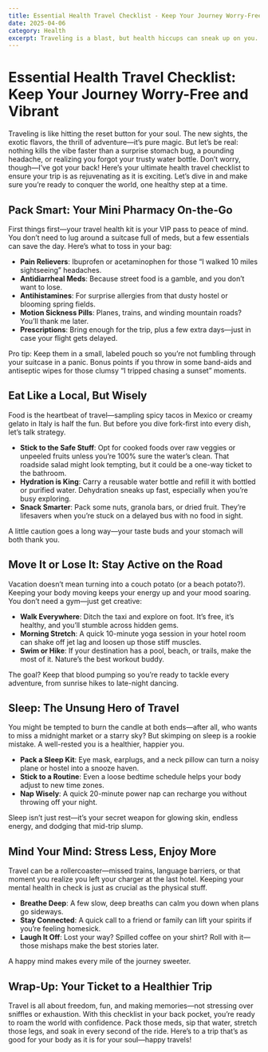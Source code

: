 ```yaml
---
title: Essential Health Travel Checklist - Keep Your Journey Worry-Free and Vibrant
date: 2025-04-06
category: Health
excerpt: Traveling is a blast, but health hiccups can sneak up on you. Discover the ultimate checklist to stay fit, happy, and stress-free on your next adventure!
---
```


# Essential Health Travel Checklist: Keep Your Journey Worry-Free and Vibrant

Traveling is like hitting the reset button for your soul. The new sights, the exotic flavors, the thrill of adventure—it’s pure magic. But let’s be real: nothing kills the vibe faster than a surprise stomach bug, a pounding headache, or realizing you forgot your trusty water bottle. Don’t worry, though—I’ve got your back! Here’s your ultimate health travel checklist to ensure your trip is as rejuvenating as it is exciting. Let’s dive in and make sure you’re ready to conquer the world, one healthy step at a time.

## Pack Smart: Your Mini Pharmacy On-the-Go

First things first—your travel health kit is your VIP pass to peace of mind. You don’t need to lug around a suitcase full of meds, but a few essentials can save the day. Here’s what to toss in your bag:

- **Pain Relievers**: Ibuprofen or acetaminophen for those “I walked 10 miles sightseeing” headaches.
- **Antidiarrheal Meds**: Because street food is a gamble, and you don’t want to lose.
- **Antihistamines**: For surprise allergies from that dusty hostel or blooming spring fields.
- **Motion Sickness Pills**: Planes, trains, and winding mountain roads? You’ll thank me later.
- **Prescriptions**: Bring enough for the trip, plus a few extra days—just in case your flight gets delayed.

Pro tip: Keep them in a small, labeled pouch so you’re not fumbling through your suitcase in a panic. Bonus points if you throw in some band-aids and antiseptic wipes for those clumsy “I tripped chasing a sunset” moments.

## Eat Like a Local, But Wisely

Food is the heartbeat of travel—sampling spicy tacos in Mexico or creamy gelato in Italy is half the fun. But before you dive fork-first into every dish, let’s talk strategy. 

- **Stick to the Safe Stuff**: Opt for cooked foods over raw veggies or unpeeled fruits unless you’re 100% sure the water’s clean. That roadside salad might look tempting, but it could be a one-way ticket to the bathroom.
- **Hydration is King**: Carry a reusable water bottle and refill it with bottled or purified water. Dehydration sneaks up fast, especially when you’re busy exploring.
- **Snack Smarter**: Pack some nuts, granola bars, or dried fruit. They’re lifesavers when you’re stuck on a delayed bus with no food in sight.

A little caution goes a long way—your taste buds and your stomach will both thank you.

## Move It or Lose It: Stay Active on the Road

Vacation doesn’t mean turning into a couch potato (or a beach potato?). Keeping your body moving keeps your energy up and your mood soaring. You don’t need a gym—just get creative:

- **Walk Everywhere**: Ditch the taxi and explore on foot. It’s free, it’s healthy, and you’ll stumble across hidden gems.
- **Morning Stretch**: A quick 10-minute yoga session in your hotel room can shake off jet lag and loosen up those stiff muscles.
- **Swim or Hike**: If your destination has a pool, beach, or trails, make the most of it. Nature’s the best workout buddy.

The goal? Keep that blood pumping so you’re ready to tackle every adventure, from sunrise hikes to late-night dancing.

## Sleep: The Unsung Hero of Travel

You might be tempted to burn the candle at both ends—after all, who wants to miss a midnight market or a starry sky? But skimping on sleep is a rookie mistake. A well-rested you is a healthier, happier you. 

- **Pack a Sleep Kit**: Eye mask, earplugs, and a neck pillow can turn a noisy plane or hostel into a snooze haven.
- **Stick to a Routine**: Even a loose bedtime schedule helps your body adjust to new time zones.
- **Nap Wisely**: A quick 20-minute power nap can recharge you without throwing off your night.

Sleep isn’t just rest—it’s your secret weapon for glowing skin, endless energy, and dodging that mid-trip slump.

## Mind Your Mind: Stress Less, Enjoy More

Travel can be a rollercoaster—missed trains, language barriers, or that moment you realize you left your charger at the last hotel. Keeping your mental health in check is just as crucial as the physical stuff.

- **Breathe Deep**: A few slow, deep breaths can calm you down when plans go sideways.
- **Stay Connected**: A quick call to a friend or family can lift your spirits if you’re feeling homesick.
- **Laugh It Off**: Lost your way? Spilled coffee on your shirt? Roll with it—those mishaps make the best stories later.

A happy mind makes every mile of the journey sweeter.

## Wrap-Up: Your Ticket to a Healthier Trip

Travel is all about freedom, fun, and making memories—not stressing over sniffles or exhaustion. With this checklist in your back pocket, you’re ready to roam the world with confidence. Pack those meds, sip that water, stretch those legs, and soak in every second of the ride. Here’s to a trip that’s as good for your body as it is for your soul—happy travels!
